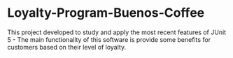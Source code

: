 # Loyalty-Program-Buenos-Coffee
This project developed to study and apply the most recent features of JUnit 5 - The main functionality of this software is provide some benefits for customers based on their level of loyalty.  
